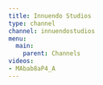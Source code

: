 ```yaml
---
title: Innuendo Studios
type: channel
channel: innuendostudios
menu:
  main:
    parent: Channels
videos:
- MAbab8aP4_A
---
```

